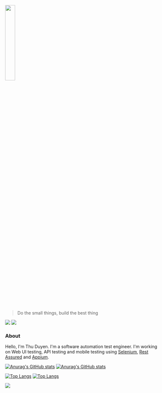 <img src="https://scontent.fsgn5-3.fna.fbcdn.net/v/t39.30808-6/231348992_2995693407377830_3606121578515178374_n.jpg?_nc_cat=104&ccb=1-5&_nc_sid=19026a&_nc_ohc=pNwyCC02hjgAX8xOhzT&_nc_ht=scontent.fsgn5-3.fna&oh=00_AT8x-o5gYN5tUjyR6m-grvrMgf1cQGFivhPHTkjES8kkTQ&oe=622641FE" width=25% height=25%>

>Do the small things, build the best thing

![](https://komarev.com/ghpvc/?username=thuduyen07)
![](https://komarev.com/ghpvc/?username=DuyenNguyenEPAM)

### About
Hello, I'm Thu Duyen. 
I'm a software automation test engineer. I'm working on Web UI testing, API testing and mobile testing using [Selenium](https://www.selenium.dev/), [Rest Assured](https://github.com/rest-assured/rest-assured) and [Appium](https://appium.io/).


[![Anurag's GitHub stats](https://github-readme-stats.vercel.app/api?username=thuduyen07)](https://github.com/anuraghazra/github-readme-stats&show_icons=true)
[![Anurag's GitHub stats](https://github-readme-stats.vercel.app/api?username=DuyenNguyenEPAM)](https://github.com/anuraghazra/github-readme-stats&show_icons=true)

[![Top Langs](https://github-readme-stats.vercel.app/api/top-langs/?username=thuduyen07&langs_count=4&layout=compact)](https://github.com/anuraghazra/github-readme-stats)
[![Top Langs](https://github-readme-stats.vercel.app/api/top-langs/?username=DuyenNguyenEPAM&langs_count=4&layout=compact)](https://github.com/anuraghazra/github-readme-stats)

![](https://github-profile-summary-cards.vercel.app/api/cards/profile-details?username=thuduyen07&theme=nord_bright)


<!--
**Reference**
1. https://rahuldkjain.github.io/gh-profile-readme-generator/
2. https://github.com/antonkomarev/github-profile-views-counter
3. https://github.com/gautamkrishnar/blog-post-workflow
4. [Làm đẹp Github Profile với README.md (kaopiz.com)](https://kipalog.kaopiz.com/posts/Lam-dep-Github-Profile-voi-README-md)
5. [Basic writing and formatting syntax - GitHub Docs](https://docs.github.com/en/get-started/writing-on-github/getting-started-with-writing-and-formatting-on-github/basic-writing-and-formatting-syntax)
6. [emoji-cheat-sheet/README.md at master · ikatyang/emoji-cheat-sheet (github.com)](https://github.com/ikatyang/emoji-cheat-sheet/blob/master/README.md)
7. [github-readme-stats/readme.md at master · anuraghazra/github-readme-stats](https://github.com/anuraghazra/github-readme-stats/blob/master/readme.md#customization)
-->
